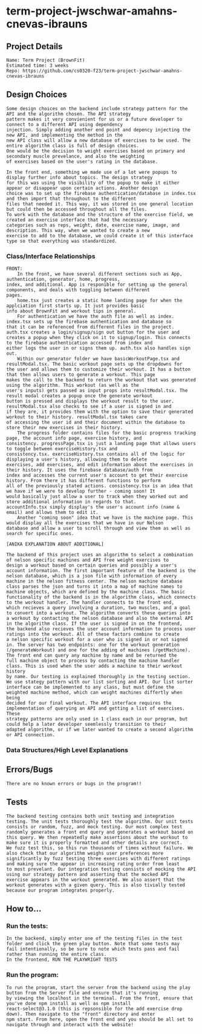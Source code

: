 # term-project-jwschwar-amahns-cnevas-ibrauns

## Project Details

    Name: Term Project (BrownFit)
    Estimated time: 3 weeks
    Repo: https://github.com/cs0320-f23/term-project-jwschwar-amahns-cnevas-ibrauns

## Design Choices

    Some design choices on the backend include strategy pattern for the API and the algorithm chosen. The API strategy 
    pattern makes it very convienient for us or a future developer to connect to a different API using dependency
    injection. Simply adding another end point and depency injecting the new API, and implementing the method in the 
    new API class will allow a new database of exercises to be used. The entire algorithm class is full of design choices. 
    One would be the decision to weight exercises based on primary and secondary muscle prevelance, and also the weighting
    of exercises based on the user's rating in the database. 
    
    In the front end, something we made use of a lot were popups to display further info about topics. The design strategy
    for this was using the visibility of the popup to make it either appear or disappear upon certain actions. Another design
    choice was to set up the firebase authentication/database in index.tsx and then import that throughout to the different 
    files that needed it. This way, it was stored in one general location but could then be accessed throughout all the files.
    To work with the database and the structure of the exercise field, we created an exercise interface that had the necessary
    categories such as reps, weight, date, exercise name, image, and description. This way, when we wanted to create a new 
    exercise to add to the database, we could create it of this interface type so that everything was standardized.
 
### Class/Interface Relationships
    FRONT: 
        In the front, we have several different sections such as App, authentication, generator, home, progress, 
    index, and additional. App is responible for setting up the general components, and deals with toggling between different 
    pages. 
        home.tsx just creates a static home landing page for when the applciation first starts up. It just provides basic
    info about BrownFit and workout tips in general.
        For authentication we have the auth file as well as index. index.tsx sets up the firebase authentication and database so
    that it can be referenced from different files in the project. auth.tsx creates a login/signup/sign out button for the user and
    creates a popup when they click on it to signup/login. This connects to the firebase authentication accessed from index and 
    either logs the user in or signs them up. auth.tsx also handles sign out.
        Within our generator folder we have basicWorkoutPage.tsx and resultModal.tsx. The basic workout page sets up the dropdowns for
    the user and allows them to customize their workout. It has a button that then allows users to generate a workout. This page 
    makes the call to the backend to return the workout that was generated using the algorithm. This workout (as well as the
    user's inputs) gets passed as input props into resultModal.tsx. The result modal creates a popup once the generate workout 
    button is pressed and displays the workout result to the user. resultModal.tsx also checks to see if a user is signed in and 
    if they are, it provides them with the option to save their generated workout to their history. resultModal.tsx takes care
    of accessing the user id and their document within the database to store their new exercises in their history. 
        The progress folder contains files for the basic progress tracking page, the account info page, exercise history, and
    consistency. progressPage.tsx is just a landing page that allows users to toggle between exerciseHistory.tsx and 
    consistency.tsx. exerciseHistory.tsx contains all of the logic for displaying a user's history, allowing them to delete
    exercises, add exercises, and edit information about the exercises in their history. It uses the firebase database/auth from 
    index and accesses the current user's account to get their exercise history. From there it has different functions to perform
    all of the previously stated actions. consistency.tsx is an idea that we have if we were to develop further - coming soon! It
    would basically just allow a user to track when they worked out and store additional information in regards to that.
    accountInfo.tsx simply display's the user's account info (name & email) and allows them to edit it. 
        Another "coming soon" idea that we have is the machine page. This would display all the exercises that we have in our Nelson
    database and allow a user to scroll through and view them as well as search for specific ones. 
    
    [ANIKA EXPLANATION ABOUT ADDITIONAL]

    The backend of this project uses an algorithm to select a combination of nelson specific machines and API free weight exercises to 
    design a workout based on certain queries and possibly a user's account information. The first important feature of the backend is the 
    nelson database, which is a json file with information of every machine in the nelson fitness center. The nelson machine database 
    class parses the json and turns it into a map of machine names to machine objects, which are defined by the machine class. The basic 
    functionality of the backend is in the algorithm class, which connects to the workout handler. The handler connects to the front end, 
    which recieves a query involving a duration, two muscles, and a goal to convert into a workout. The algorithm converts these queries into 
    a workout by contacting the nelson database and also the external API in the algorithm class. If the user is signed in on the frontend, 
    the backend also recieves the user account information to process user ratings into the workout. All of these factors combine to create
    a nelson specific workout for a user who is signed in or not signed in. The server has two endpoints: one for the workout generation
    (/generateWorkout) and one for the adding of machines (/getMachine). The front end can query any machine by name and be returned the 
    full machine object to process by contacting the machine handler class. This is used when the user adds a machine to their workout history 
    by name. Our testing is explained thoroughly in the testing section. We use stategy pattern with our list sorting and API. Our list sorter
    interface can be implemented to any class, but must define the weighted machine method, which can weight machines differtly when being 
    decided for our final workout. The API interface requires the implementation of querying an API and getting a list of exercises. These
    strategy patterns are only used in 1 class each in our program, but could help a later developer seemlessly transition to their 
    adapted algorithm, or if we later wanted to create a second algorithm or API connection. 
 
### Data Structures/High Level Explanations
   
## Errors/Bugs

    There are no known errors or bugs in the program!!

## Tests
    The backend testing contains both unit testing and integration testing. The unit tests thoroughly test the algorithm. Our unit tests
    consists or random, fuzz, and mock testing. Our most complex test randomly generates a front end query and generates a workout based on 
    this query. We then repeatedly make assertions about the workout to make sure it is properly formatted and other details are correct. 
    We fuzz test this, so this run thousands of times without failure. We also check that our algorithm weighs user preferences more 
    significantly by fuzz testing three exercises with different ratings and making sure the appear in increasing rating order from least 
    to most prevelant. Our integration testing consists of mocking the API using our strategy pattern and asserting that the mocked API 
    exercise appears in the workout generated. We also assert that the workout generates with a given query. This is also tivially tested
    because our program integrates properly. 

## How to...

### Run the tests:

    In the backend, simply enter one of the testing files in the test folder and click the green play button. Note that some tests may 
    fail intentionally, so be sure to note which tests pass and fail rather than running the entire class. 
    In the frontend, RUN THE PLAYWRIGHT TESTS

### Run the program:
    To run the program, start the server from the backend using the play button from the Server file and ensure that it's running
    by viewing the localhost in the terminal. From the front, ensure that you've done npm install as well as npm install
    react-select@3.1.0 (this is repsonsible for the add exercise drop down). Then navigate to the "front" directory and enter
    npm start. From here, open the front end and you should be all set to navigate through and interact with the website!
    
